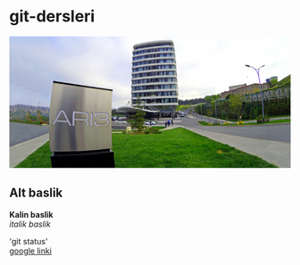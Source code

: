 # git-dersleri
![banner resmi](https://github.com/Nergisss/git-dersleri/blob/master/belgeler/image/ITU-Ari-Teknokent-3-748x350.png)
## Alt baslik
**Kalin baslik**<br/>
*italik baslik*

'git status'<br/>
[google linki](http:www.google.com)


